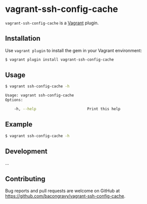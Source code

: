 # vagrant-ssh-config-cache

`vagrant-ssh-config-cache` is a [Vagrant](http://vagrantup.com) plugin.

## Installation

Use `vagrant plugin` to install the gem in your Vagrant environment:

```bash
$ vagrant plugin install vagrant-ssh-config-cache
```

## Usage

```bash
$ vagrant ssh-config-cache -h

Usage: vagrant ssh-config-cache
Options:

    -h, --help                       Print this help
```

## Example

```bash
$ vagrant ssh-config-cache -h
```

## Development

...

## Contributing

Bug reports and pull requests are welcome on GitHub at https://github.com/bacongravy/vagrant-ssh-config-cache.
